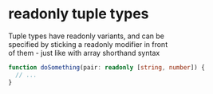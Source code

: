 # readonly tuple types  

Tuple types have readonly variants, and can be  
specified by sticking a readonly modifier in front  
of them - just like with array shorthand syntax  

```typescript
function doSomething(pair: readonly [string, number]) {
  // ...
}
```
